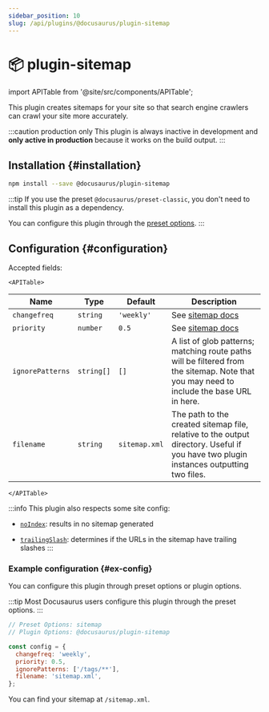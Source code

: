 ```yaml
---
sidebar_position: 10
slug: /api/plugins/@docusaurus/plugin-sitemap
---
```


# 📦 plugin-sitemap

import APITable from '@site/src/components/APITable';

This plugin creates sitemaps for your site so that search engine crawlers can crawl your site more accurately.

:::caution production only
This plugin is always inactive in development and **only active in production** because it works on the build output.
:::

## Installation {#installation}

```bash npm2yarn
npm install --save @docusaurus/plugin-sitemap
```

:::tip
If you use the preset `@docusaurus/preset-classic`, you don't need to install this plugin as a dependency.

You can configure this plugin through the [preset options](#ex-config-preset).
:::

## Configuration {#configuration}

Accepted fields:

```mdx-code-block
<APITable>
```

| Name             | Type       | Default       | Description                                                                                                                              |
| ---------------- | ---------- | ------------- | ---------------------------------------------------------------------------------------------------------------------------------------- |
| `changefreq`     | `string`   | `'weekly'`    | See [sitemap docs](https://www.sitemaps.org/protocol.html#xmlTagDefinitions)                                                             |
| `priority`       | `number`   | `0.5`         | See [sitemap docs](https://www.sitemaps.org/protocol.html#xmlTagDefinitions)                                                             |
| `ignorePatterns` | `string[]` | `[]`          | A list of glob patterns; matching route paths will be filtered from the sitemap. Note that you may need to include the base URL in here. |
| `filename`       | `string`   | `sitemap.xml` | The path to the created sitemap file, relative to the output directory. Useful if you have two plugin instances outputting two files.    |

```mdx-code-block
</APITable>
```

:::info
This plugin also respects some site config:

- [`noIndex`](../docusaurus.config.js.md#noIndex): results in no sitemap generated

- [`trailingSlash`](../docusaurus.config.js.md#trailingSlash): determines if the URLs in the sitemap have trailing slashes
:::

### Example configuration {#ex-config}

You can configure this plugin through preset options or plugin options.

:::tip
Most Docusaurus users configure this plugin through the preset options.
:::

```js
// Preset Options: sitemap
// Plugin Options: @docusaurus/plugin-sitemap

const config = {
  changefreq: 'weekly',
  priority: 0.5,
  ignorePatterns: ['/tags/**'],
  filename: 'sitemap.xml',
};
```

You can find your sitemap at `/sitemap.xml`.